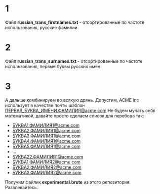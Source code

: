 # 1
Файл **russian_trans_firstnames.txt** - отсортированные по частоте использования, русские фамилии

# 2
Файл **russian_trans_surnames.txt** - отсортированные по частоте использования, первые буквы русских имен

# 3
А дальше комбинируем во всякую дрянь. Допустим, ACME Inc использует в качестве почты шаблон ПЕРВАЯ_БУКВА_ИМЕНИ.ФАМИЛИЯ@acme.com
Не будем мучать себя математикой, давайте просто сделаем список для перебора так:
- БУКВА1.ФАМИЛИЯ1@acme.com
- БУКВА2.ФАМИЛИЯ1@acme.com
- БУКВА3.ФАМИЛИЯ1@acme.com
- БУКВА4.ФАМИЛИЯ1@acme.com
- БУКВА5.ФАМИЛИЯ1@acme.com
- ...
- БУКВА22.ФАМИЛИЯ1@acme.com
- БУКВА1.ФАМИЛИЯ2@acme.com
- БУКВА2.ФАМИЛИЯ2@acme.com
- БУКВА3.ФАМИЛИЯ2@acme.com


Получим файлик **experimental.brute** из этого репозитория. Развлекайтесь.
